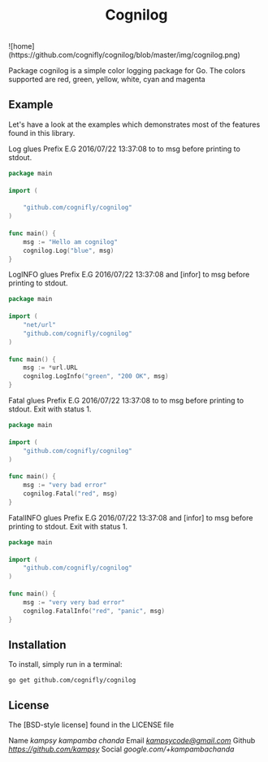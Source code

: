 <h1 align="center">Cognilog</h1>
<br>
![home](https://github.com/cognifly/cognilog/blob/master/img/cognilog.png)

Package cognilog is a simple color logging package for Go. The colors supported are 
red, green, yellow, white, cyan and magenta

## Example

Let's have a look at the examples which demonstrates most
of the features found in this library.

Log glues Prefix E.G 2016/07/22 13:37:08 to to msg before printing to stdout.
```go
package main

import (

	"github.com/cognifly/cognilog"
)

func main() {
	msg := "Hello am cognilog"
	cognilog.Log("blue", msg)
}
```

LogINFO glues Prefix E.G 2016/07/22 13:37:08 and [infor] to msg before 
printing to stdout.
```go
package main

import (
	"net/url"
	"github.com/cognifly/cognilog"
)

func main() {
	msg := *url.URL
	cognilog.LogInfo("green", "200 OK", msg)
}
```
Fatal glues Prefix E.G 2016/07/22 13:37:08 to to msg before printing to stdout.
Exit with status 1.
```go
package main

import (
	"github.com/cognifly/cognilog"
)

func main() {
	msg := "very bad error"
	cognilog.Fatal("red", msg)
}
```
FatalINFO glues Prefix E.G 2016/07/22 13:37:08 and [infor] to msg before 
printing to stdout. Exit with status 1.
```go
package main

import (
	"github.com/cognifly/cognilog"
)

func main() {
	msg := "very very bad error"
	cognilog.FatalInfo("red", "panic", msg)
}
```

## Installation

To install, simply run in a terminal:

    go get github.com/cognifly/cognilog

## License

The [BSD-style license] found in the LICENSE file

Name *kampsy kampamba chanda*
Email *kampsycode@gmail.com*
Github *https://github.com/kampsy*
Social *google.com/+kampambachanda*
